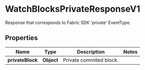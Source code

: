 

# WatchBlocksPrivateResponseV1

Response that corresponds to Fabric SDK 'private' EventType.

## Properties

| Name | Type | Description | Notes |
|------------ | ------------- | ------------- | -------------|
|**privateBlock** | **Object** | Private commited block. |  |



